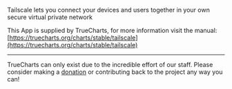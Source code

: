 Tailscale lets you connect your devices and users together in your own secure virtual private network

This App is supplied by TrueCharts, for more information visit the manual: [https://truecharts.org/charts/stable/tailscale](https://truecharts.org/charts/stable/tailscale)

---

TrueCharts can only exist due to the incredible effort of our staff.
Please consider making a [donation](https://truecharts.org/about/sponsor) or contributing back to the project any way you can!
